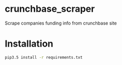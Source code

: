 # crunchbase_scraper
Scrape companies funding info from crunchbase site

Installation
==

```bash
pip3.5 install -r requirements.txt
```
